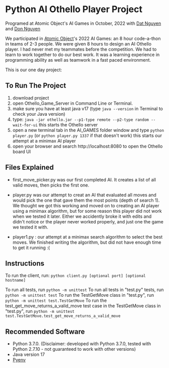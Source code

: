 # Python AI Othello Player Project
Programed at Atomic Object's AI Games in October, 2022 with [Dat Nguyen](https://github.com/imtiendat0311) and [Don Nguyen](https://github.com/nhutu1911)

We participated in [Atomic Object](https://www.atomicobject.com/)'s 2022 AI Games: an 8 hour code-a-thon in teams of 2-3 people. We were given 8 hours to design an AI Othello player. 
I had never met my teammates before the competition. We had to learn to work together to do our best work. It was a learning experience in programming ability as well as teamwork in a fast paced environment.

This is our one day project:

## To Run The Project
1. download project
2. open Othello_Game_Server in Command Line or Terminal.
3. make sure you have at least java v17
        (type `java --version` in Terminal to check your Java version)
4. type: `java -jar othello.jar --p1-type remote --p2-type random --wait-for-ui`
    this starts the Othello server
5. open a new terminal tab in the AI_GAMES folder window and type `python player.py` (or `python player.py 1337` if that doesn't work)
    this starts our attempt at a minimax AI player
6. open your browser and search http://localhost:8080 to open the Othello board UI

## Files Explained
* first_move_picker.py was our first completed AI.  It creates a list of all valid moves, then picks the first one.

* player.py was our attempt to creat an AI that evaluated all moves and would pick the one that gave them the most points (depth of search 1).  We thought we got this working and moved on to creating an AI player using a minimax algorithm, but for some reason this player did not work when we tested it later.  Either we accidently broke it with edits and didn't notice or the player never worked properly, and just one the game we tested it with.

* player1.py : our attempt at a minimax search algorithm to select the best moves.  We finished writing the algorithm, but did not have enough time to get it running :(


## Instructions
To run the client, run: `python client.py [optional port] [optional hostname]`

To run all tests, run `python -m unittest`
To run all tests in "test.py" tests, run `python -m unittest test`
To run the TestGetMove class in "test.py", run `python -m unittest test.TestGetMove`
To run the test_get_move_returns_a_valid_move test case in the TestGetMove class in "test.py", run `python -m unittest test.TestGetMove.test_get_move_returns_a_valid_move`

## Recommended Software
* Python 3.7.0. (Disclaimer: developed with Python 3.7.0, tested with Python 2.7.10 - not guaranteed to work with other versions)
* Java version 17
* [Pyenv](https://github.com/pyenv/pyenv)
